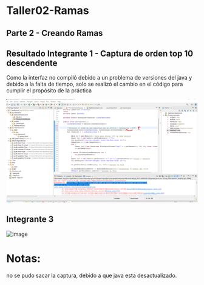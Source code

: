 # Taller02-Ramas

## Parte 2 - Creando Ramas

## Resultado Integrante 1 - Captura de orden top 10 descendente

Como la interfaz no compiló debido a un problema de versiones del java y debido a la falta de tiempo,
solo se realizó el cambio en el código para cumplir el propósito de la práctica

![Captura2](./captureordencodigo.png)
## Integrante 3

![image](https://github.com/kazp058/Taller02-Ramas/assets/84451817/d2fa313e-5620-4235-9602-821f81194b6c)


# Notas:
no se pudo sacar la captura, debido a que java esta desactualizado.
